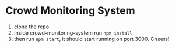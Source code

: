 # Crowd Monitoring System

1. clone the repo
2. inside crowd-monitoring-system run `npm install`
3. then run `npm start`, it should start running on port 3000. Cheers!

